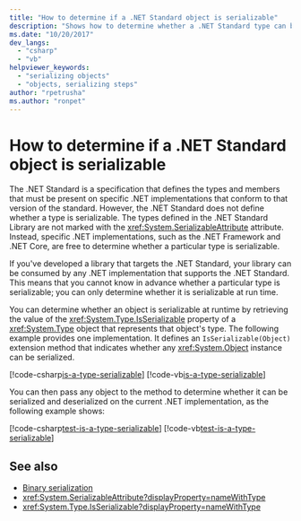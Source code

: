 ```yaml
---
title: "How to determine if a .NET Standard object is serializable"
description: "Shows how to determine whether a .NET Standard type can be serialized at run time."
ms.date: "10/20/2017"
dev_langs: 
  - "csharp"
  - "vb"
helpviewer_keywords: 
  - "serializing objects"
  - "objects, serializing steps"
author: "rpetrusha"
ms.author: "ronpet"
---
```

# How to determine if a .NET Standard object is serializable

The .NET Standard is a specification that defines the types and members that must be present on specific .NET implementations that conform to that version of the standard. However, the .NET Standard does not define whether a type is serializable. The types defined in the .NET Standard Library are not marked with the <xref:System.SerializableAttribute> attribute. Instead, specific .NET implementations, such as the .NET Framework and .NET Core, are free to determine whether a particular type is serializable. 

If you've developed a library that targets the .NET Standard, your library can be consumed by any .NET implementation that supports the .NET Standard. This means that you cannot know in advance whether a particular type is serializable; you can only determine whether it is serializable at run time.

You can determine whether an object is serializable at runtime by retrieving the value of the <xref:System.Type.IsSerializable> property of a <xref:System.Type> object that represents that object's type. The following example provides one implementation. It defines an `IsSerializable(Object)` extension method that indicates whether any <xref:System.Object> instance can be serialized.

[!code-csharp[is-a-type-serializable](~/samples/snippets/standard/serialization/is-serializable/csharp/program.cs#2)]
[!code-vb[is-a-type-serializable](~/samples/snippets/standard/serialization/is-serializable/vb/library.vb#2)]

You can then pass any object to the method to determine whether it can be serialized and deserialized on the current .NET implementation, as the following example shows:

[!code-csharp[test-is-a-type-serializable](~/samples/snippets/standard/serialization/is-serializable/csharp/program.cs#1)]
[!code-vb[test-is-a-type-serializable](~/samples/snippets/standard/serialization/is-serializable/vb/program.vb#1)]

## See also

- [Binary serialization](binary-serialization.md)
- <xref:System.SerializableAttribute?displayProperty=nameWithType>
- <xref:System.Type.IsSerializable?displayProperty=nameWithType>
